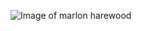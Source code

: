 ![Image of marlon harewood](http://t3.gstatic.com/licensed-image?q=tbn:ANd9GcQOV5qK08V_7nXylt3UWjhviXzBH-JtPeW3ODBiFoyixKVhmLUvQdWJOKWkoqT8Yk4C)
